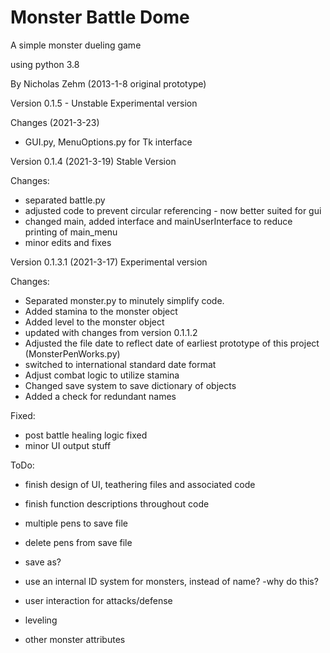 # Monster Battle Dome
A simple monster dueling game

using python 3.8

By Nicholas Zehm (2013-1-8 original prototype)

Version 0.1.5 - Unstable
Experimental version

Changes (2021-3-23)
* GUI.py, MenuOptions.py for Tk interface

Version 0.1.4 (2021-3-19)
Stable Version

Changes:
* separated battle.py
* adjusted code to prevent circular referencing - now better suited for gui
* changed main, added interface and mainUserInterface to reduce printing of main_menu
* minor edits and fixes

Version 0.1.3.1 (2021-3-17)
Experimental version

Changes:
* Separated monster.py to minutely simplify code.
* Added stamina to the monster object
* Added level to the monster object
* updated with changes from version 0.1.1.2
* Adjusted the file date to reflect date of earliest prototype of this project (MonsterPenWorks.py)
* switched to international standard date format
* Adjust combat logic to utilize stamina
* Changed save system to save dictionary of objects
* Added a check for redundant names

Fixed:
* post battle healing logic fixed
* minor UI output stuff

ToDo:
* finish design of UI, teathering files and associated code
* finish function descriptions throughout code
* multiple pens to save file
* delete pens from save file
* save as?

* use an internal ID system for monsters, instead of name?
    -why do this?

* user interaction for attacks/defense
* leveling
* other monster attributes
